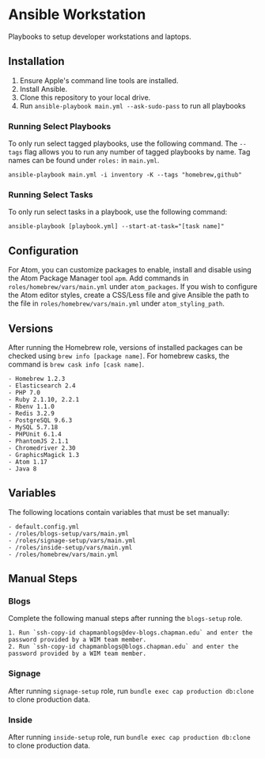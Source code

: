 # Ansible Workstation
Playbooks to setup developer workstations and laptops.


## Installation

  1. Ensure Apple's command line tools are installed.
  2. Install Ansible.
  3. Clone this repository to your local drive.
  4. Run `ansible-playbook main.yml --ask-sudo-pass` to run all playbooks

### Running Select Playbooks

To only run select tagged playbooks, use the following command. The `--tags` flag allows you to run any number of tagged playbooks by name. Tag names can be found under `roles:` in `main.yml`.

    ansible-playbook main.yml -i inventory -K --tags "homebrew,github"

### Running Select Tasks

To only run select tasks in a playbook, use the following command:

	ansible-playbook [playbook.yml] --start-at-task="[task name]"

## Configuration
For Atom, you can customize packages to enable, install and disable using the Atom Package Manager tool `apm`. Add commands in `roles/homebrew/vars/main.yml` under `atom_packages`. If you wish to configure the Atom editor styles, create a CSS/Less file and give Ansible the path to the file in `roles/homebrew/vars/main.yml` under `atom_styling_path`.

## Versions

After running the Homebrew role, versions of installed packages can be checked using `brew info [package name]`. For homebrew casks, the command is `brew cask info [cask name]`.

	- Homebrew 1.2.3
	- Elasticsearch 2.4
	- PHP 7.0
	- Ruby 2.1.10, 2.2.1
	- Rbenv 1.1.0
	- Redis 3.2.9
	- PostgreSQL 9.6.3
	- MySQL 5.7.18
	- PHPUnit 6.1.4
	- PhantomJS 2.1.1
	- Chromedriver 2.30
	- GraphicsMagick 1.3
	- Atom 1.17
	- Java 8

## Variables

The following locations contain variables that must be set manually:

	- default.config.yml
	- /roles/blogs-setup/vars/main.yml
	- /roles/signage-setup/vars/main.yml
	- /roles/inside-setup/vars/main.yml
	- /roles/homebrew/vars/main.yml

## Manual Steps

### Blogs

Complete the following manual steps after running the `blogs-setup` role.
	
	1. Run `ssh-copy-id chapmanblogs@dev-blogs.chapman.edu` and enter the password provided by a WIM team member.
	2. Run `ssh-copy-id chapmanblogs@blogs.chapman.edu` and enter the password provided by a WIM team member.

### Signage

After running `signage-setup` role, run `bundle exec cap production db:clone` to clone production data.

### Inside

After running `inside-setup` role, run `bundle exec cap production db:clone` to clone production data.
